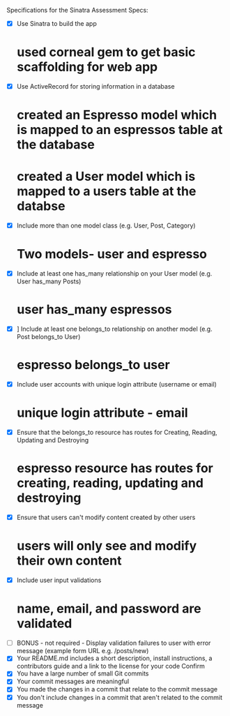 Specifications for the Sinatra Assessment
Specs:
- [x] Use Sinatra to build the app
    # used corneal gem to get basic scaffolding for web app
- [x] Use ActiveRecord for storing information in a database
    # created an Espresso model which is mapped to an espressos table at the database
    # created a User model which is mapped to a users table at the databse
- [x] Include more than one model class (e.g. User, Post, Category)
     # Two models- user and espresso
- [x] Include at least one has_many relationship on your User model (e.g. User has_many Posts)
    # user has_many espressos
- [x] ] Include at least one belongs_to relationship on another model (e.g. Post belongs_to User)
    # espresso belongs_to user
- [x] Include user accounts with unique login attribute (username or email)
    # unique login attribute - email 
- [x] Ensure that the belongs_to resource has routes for Creating, Reading, Updating and Destroying
    # espresso resource has routes for creating, reading, updating and destroying
- [x] Ensure that users can't modify content created by other users
    # users will only see and modify their own content
- [x] Include user input validations
    # name, email, and password are validated
- [ ] BONUS - not required - Display validation failures to user with error message (example form URL e.g. /posts/new)
- [x] Your README.md includes a short description, install instructions, a contributors guide and a link to the license for your code
Confirm
- [x] You have a large number of small Git commits
- [x] Your commit messages are meaningful
- [x] You made the changes in a commit that relate to the commit message
- [x] You don't include changes in a commit that aren't related to the commit message
